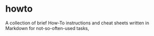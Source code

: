 # howto
A collection of brief How-To instructions and cheat sheets written in Markdown for not-so-often-used tasks,

